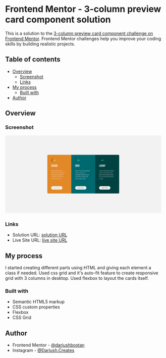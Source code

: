 # Frontend Mentor - 3-column preview card component solution

This is a solution to the [3-column preview card component challenge on Frontend Mentor](https://www.frontendmentor.io/challenges/3column-preview-card-component-pH92eAR2-). Frontend Mentor challenges help you improve your coding skills by building realistic projects. 

## Table of contents

- [Overview](#overview)
  - [Screenshot](#screenshot)
  - [Links](#links)
- [My process](#my-process)
  - [Built with](#built-with)
- [Author](#author)


## Overview

### Screenshot

![](./images/Screenshot%202022-06-22%20at%2018-58-01%203%20column%20preview%20card%20component.png)


### Links

- Solution URL: [solution URL]()
- Live Site URL: [live site URL]()

## My process
I started creating different parts using HTML and giving each element a class if needed. Used css grid and it's auto-fit feature to create responsive grid with 3 columns in desktop. Used flexbox to layout the cards itself.

### Built with

- Semantic HTML5 markup
- CSS custom properties
- Flexbox
- CSS Grid

## Author

- Frontend Mentor - [@dariushbostan](https://www.frontendmentor.io/profile/dariushbostan)
- Instagram - [@Dariush.Creates](https://www.instagram.com/dariush.creates)